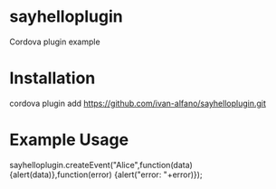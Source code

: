# sayhelloplugin
Cordova plugin example

# Installation
cordova plugin add https://github.com/ivan-alfano/sayhelloplugin.git

# Example Usage 
sayhelloplugin.createEvent("Alice",function(data) {alert(data)},function(error) {alert("error: "+error)});

